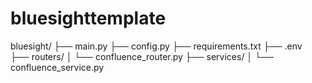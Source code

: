 # bluesighttemplate

bluesight/
├── main.py
├── config.py 
├── requirements.txt
├── .env                     
├── routers/
│   └── confluence_router.py
├── services/
│   └── confluence_service.py
